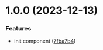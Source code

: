 # 1.0.0 (2023-12-13)


### Features

* init component ([7fba7b4](https://github.com/mariohamann/iframe-swapper/commit/7fba7b40fed1cb57a261baa0eacc06bceaddb606))

